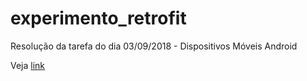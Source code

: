 # experimento_retrofit
Resolução da tarefa do dia 03/09/2018 - Dispositivos Móveis Android

Veja <a href="https://classroom.google.com/c/MTU5Njg4MTQ4NjNa/a/MTU0MTQyMTY5Nzla/details">link</a>
